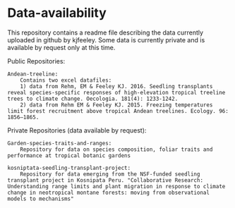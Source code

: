 # Data-availability
This repository contains a readme file describing the data currently uploaded in github by kjfeeley.  Some data is currently private and is available by request only at this time.

Public Repositories:

    Andean-treeline: 
        Contains two excel datafiles: 
        1) data from Rehm, EM & Feeley KJ. 2016. Seedling transplants reveal species-specific responses of high-elevation tropical treeline trees to climate change. Oecologia. 181(4): 1233-1242.
        2) data from Rehm EM & Feeley KJ. 2015. Freezing temperatures limit forest recruitment above tropical Andean treelines. Ecology. 96: 1856–1865.


Private Repositories (data available by request):

    Garden-species-traits-and-ranges:
        Repository for data on species composition, foliar traits and performance at tropical botanic gardens

    kosniptata-seedling-transplant-project:
        Repository for data emerging from the NSF-funded seedling transplant project in Kosnipata Peru. "Collaborative Research: Understanding range limits and plant migration in response to climate change in neotropical montane forests: moving from observational models to mechanisms"

